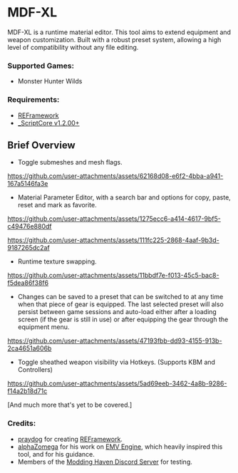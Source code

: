 # MDF-XL
MDF-XL is a runtime material editor. This tool aims to extend equipment and weapon customization. Built with a robust preset system, allowing a high level of compatibility without any file editing.
### Supported Games:
- Monster Hunter Wilds

### Requirements:
- [REFramework](https://github.com/praydog/REFramework-nightly/releases)
- [_ScriptCore v1.2.00+](https://github.com/alphazolam/_ScriptCore/tree/SILVER-Dev)

## Brief Overview
- Toggle submeshes and mesh flags.

https://github.com/user-attachments/assets/62168d08-e6f2-4bba-a941-167a5146fa3e

- Material Parameter Editor, with a search bar and options for copy, paste, reset and mark as favorite.

https://github.com/user-attachments/assets/1275ecc6-a414-4617-9bf5-c49476e880df 

https://github.com/user-attachments/assets/111fc225-2868-4aaf-9b3d-9187265dc2af

- Runtime texture swapping.

https://github.com/user-attachments/assets/11bbdf7e-f013-45c5-bac8-f5dea86f38f6

- Changes can be saved to a preset that can be switched to at any time when that piece of gear is equipped. The last selected preset will also persist between game sessions and auto-load either after a loading screen (if the gear is still in use) or after equipping the gear through the equipment menu.

https://github.com/user-attachments/assets/47193fbb-dd93-4155-913b-2ca4651a606b

- Toggle sheathed weapon visibility via Hotkeys. (Supports KBM and Controllers)

https://github.com/user-attachments/assets/5ad69eeb-3462-4a8b-9286-f14a2b18d71c

[And much more that's yet to be covered.]

### Credits:
- [praydog](https://github.com/praydog) for creating [REFramework](https://github.com/praydog/REFramework).
- [alphaZomega](https://github.com/alphazolam) for his work on [EMV Engine](https://github.com/alphazolam/EMV-Engine), which heavily inspired this tool, and for his guidance.
- Members of the [Modding Haven Discord Server](https://discord.gg/modding-haven-718224210270617702) for testing.
